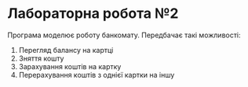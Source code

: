 # Лабораторна робота №2

Програма моделює роботу банкомату. Передбачає такі можливості:
1. Перегляд балансу на картці
2. Зняття кошту
3. Зарахування коштів на картку
4. Перерахування коштів з однієї картки на іншу
